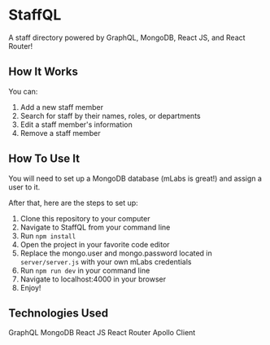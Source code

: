 # StaffQL
A staff directory powered by GraphQL, MongoDB, React JS, and React Router!

## How It Works ##
You can:
1. Add a new staff member
2. Search for staff by their names, roles, or departments
3. Edit a staff member's information
4. Remove a staff member

## How To Use It ##
You will need to set up a MongoDB database (mLabs is great!) and assign
a user to it.

After that, here are the steps to set up:

1. Clone this repository to your computer
2. Navigate to StaffQL from your command line
3. Run ```npm install```
4. Open the project in your favorite code editor
5. Replace the mongo.user and mongo.password located in ```server/server.js``` with your own mLabs credentials
6. Run ```npm run dev``` in your command line
7. Navigate to localhost:4000 in your browser
8. Enjoy!

## Technologies Used ##
GraphQL
MongoDB
React JS
React Router
Apollo Client

